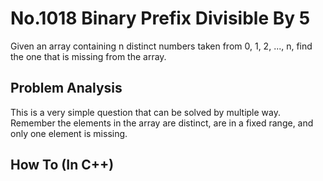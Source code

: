 No.1018 Binary Prefix Divisible By 5
=========
Given an array containing n distinct numbers taken from 0, 1, 2, ..., n, find the one that is missing from the array.

## Problem Analysis  

This is a very simple question that can be solved by multiple way. Remember the elements in the array are distinct, are in a fixed range, and only one element is missing.  

## How To (In C++)
